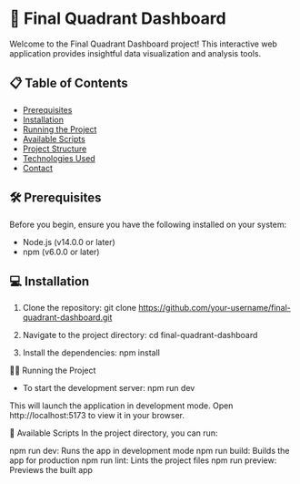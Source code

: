 # 🚀 Final Quadrant Dashboard

Welcome to the Final Quadrant Dashboard project! This interactive web application provides insightful data visualization and analysis tools.

## 📋 Table of Contents
- [Prerequisites](#prerequisites)
- [Installation](#installation)
- [Running the Project](#running-the-project)
- [Available Scripts](#available-scripts)
- [Project Structure](#project-structure)
- [Technologies Used](#technologies-used)
- [Contact](#contact)

## 🛠 Prerequisites

Before you begin, ensure you have the following installed on your system:
- Node.js (v14.0.0 or later)
- npm (v6.0.0 or later)

## 💻 Installation

1. Clone the repository:
   git clone https://github.com/your-username/final-quadrant-dashboard.git

2. Navigate to the project directory:
   cd final-quadrant-dashboard

3. Install the dependencies:
   npm install

🏃‍♂️ Running the Project
* To start the development server:
    npm run dev

This will launch the application in development mode. Open http://localhost:5173 to view it in your browser.

📜 Available Scripts
In the project directory, you can run:

npm run dev: Runs the app in development mode
npm run build: Builds the app for production
npm run lint: Lints the project files
npm run preview: Previews the built app

